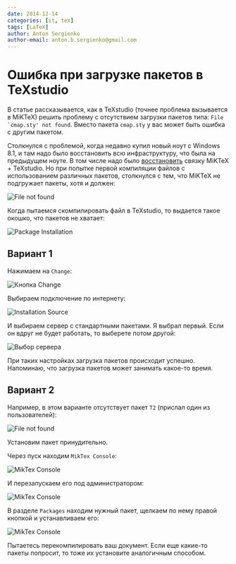 ```yaml
---
date: 2014-12-14
categories: [it, tex]
tags: [LaTeX]
author: Anton Sergienko
author-email: anton.b.sergienko@gmail.com
---
```


# Ошибка при загрузке пакетов в TeXstudio

В статье рассказывается, как в TeXstudio (точнее проблема вызывается в MiKTeX) решить проблему с отсутствием загрузки пакетов типа: `` File `cmap.sty' not found ``. Вместо пакета `cmap.sty` у вас может быть ошибка с другим пакетом.

Столкнулся с проблемой, когда недавно купил новый ноут с Windows 8.1, и там надо было восстановить всю инфраструктуру, что была на предыдущем ноуте. В том числе надо было [восстановить](https://github.com/Harrix/harrix.dev-blog-2018/blob/main/install-latex/install-latex.md) связку MiKTeX + TeXstudio. Но при попытке первой компиляции файлов с использованием различных пакетов, столкнулся с тем, что MiKTeX не подгружает пакеты, хотя и должен:

![File not found](img/file-not-found_01.png)

Когда пытаемся скомпилировать файл в TeXstudio, то выдается такое окошко, что пакетов не хватает:

![Package Installation](img/package-installation.png)

## Вариант 1

Нажимаем на `Change`:

![Кнопка Change](img/change.png)

Выбираем подключение по интернету:

![Installation Source](img/installation-source_01.png)

И выбираем сервер с стандартными пакетами. Я выбрал первый. Если он вдруг не будет работать, то выберете потом другой:

![Выбор сервера](img/installation-source_02.png)

При таких настройках загрузка пакетов происходит успешно. Напоминаю, что загрузка пакетов может занимать какое-то время.

## Вариант 2

Например, в этом варианте отсутствует пакет `T2` (прислал один из пользователей):

![File not found](img/file-not-found_02.png)

Установим пакет принудительно.

Через пуск находим `MikTex Console`:

![MikTex Console](img/miktex-console_01.png)

И перезапускаем его под администратором:

![MikTex Console](img/miktex-console_02.png)

В разделе `Packages` находим нужный пакет, щелкаем по нему правой кнопкой и устанавливаем его:

![MikTex Console](img/miktex-console_03.png)

Пытаетесь перекомпилировать ваш документ. Если еще какие-то пакеты попросит, то тоже их установите аналогичным способом.
